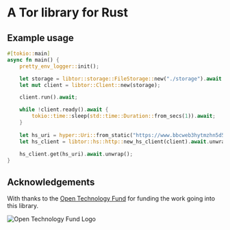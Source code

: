 # A Tor library for Rust

## Example usage

```rust
#[tokio::main]
async fn main() {
    pretty_env_logger::init();

    let storage = libtor::storage::FileStorage::new("./storage").await.unwrap();
    let mut client = libtor::Client::new(storage);

    client.run().await;

    while !client.ready().await {
        tokio::time::sleep(std::time::Duration::from_secs(1)).await;
    }
    
    let hs_uri = hyper::Uri::from_static("https://www.bbcweb3hytmzhn5d532owbu6oqadra5z3ar726vq5kgwwn6aucdccrad.onion");
    let hs_client = libtor::hs::http::new_hs_client(client).await.unwrap();
    
    hs_client.get(hs_uri).await.unwrap();
}
```

## Acknowledgements

With thanks to the [Open Technology Fund](https://www.opentech.fund/) for funding the work going into this library.

![Open Technology Fund Logo](https://acmeforonions.org/otf-logo.svg)